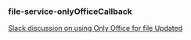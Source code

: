 ### file-service-onlyOfficeCallback

[Slack discussion on using Only Office for file Updated](https://primelab-products-org.slack.com/archives/C03739GPMEY/p1648081870825679)
